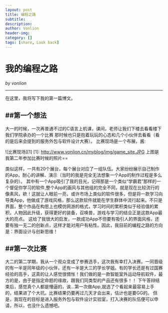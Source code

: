 ```yaml
---
layout: post
title: 编程之路
subtitle: 
description:
author: Vonlion
header-img: 
category: []
tags: [share, Look back]
---
```


# 我的编程之路

*by vonlion*


---

在这里，我将写下我的第一篇博文。

##第一个想法
---
大一的时候，一次再普通不过的C语言上机课，课间，老师让我们下楼去看看楼下我们学院承办的一个比赛
那时候也只是抱着玩玩的心态和几个小伙伴去看看（看的是后来会提到的服务外包与软件设计大赛）。
比赛现场是一个布展，酱:

![比赛现场][1]
[1]: http://www.vonlion.cn/myblog/img/game_site.JPG
  上图是我第二年参加比赛时候的照片==

  类似这样，一共有20个展台，每个展台对应了一组队伍。大家纷纷展示自己制作的App，耐心的讲解、演示（当时的我是完全无法想象一个App的制作过程是多么复杂的）。
  其中有一个App吸引了我的目光，记得那是一个类似“学霸君”那样的一个督促你学习的软件,整个App的画风与其他组的完全不同，就是现在比较流行的像素风，欸！这就让人眼前一亮，或许市场上类似的软件很多，但是将一款学习向导类App，他做成了游戏风格，那么这款软件就能在学生群体中流行起来。不只是界面，整个作品在构思上也模仿网游的格式，学习时间的累积类似于经验值的累积，人物因此升级，获得更好的装备，召唤兽，游戏与学习的结合正是这款App最大的亮点。
  这给了我很大的启发，一款成功App不但要有吸引人的界面风格，还要有独一无二的创新点，这样才能对用户有粘性。因此，我目前的编程之路的方向是：界面设计与创新思维！

##第一次比赛
---
大二的第二学期，我从一个观众变成了参赛选手，这次我有幸打入决赛。一同晋级的有一半是同年级的小伙伴，还有一半是大三的学长学姐。有的学长还是有过国赛经验的高手，这真的让人感觉很惆怅！我们做的是一款智能室外运动导航软件，最方的是，由于是指定命题的缘故，跟我们同类型的产品还有很多！！
下午答辩结束后，感觉真个人都是懵逼的，诶...第一次做App,就选了个看起来最容易上手的，结果进了个大坑。比赛结果仍要再过几天才会出来，估计也是要GG的。
但是，我现在的目标是进入服务外包与软件设计实验室，打入决赛的队伍便可以申请，所以，也没什么遗憾吧。